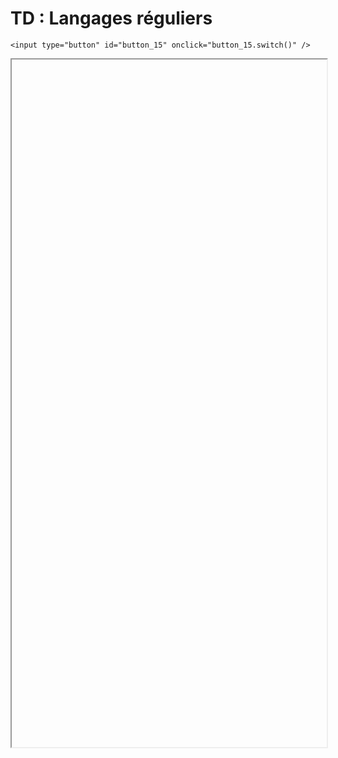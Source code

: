 # TD : Langages réguliers

<script>
    $(function() {
        document.getElementById("main-content").style.maxWidth = "90%";
        button_15 = button_cor(
            'https://raw.githubusercontent.com/fortierq/cours/main/langage/langage/cours/td/td_langage.pdf',
            '15',
            'button_15'
        );
    });
</script>

```{margin}
<input type="button" id="button_15" onclick="button_15.switch()" />
```

<iframe id="15" height=1100 width=100% allowfullscreen></iframe>
